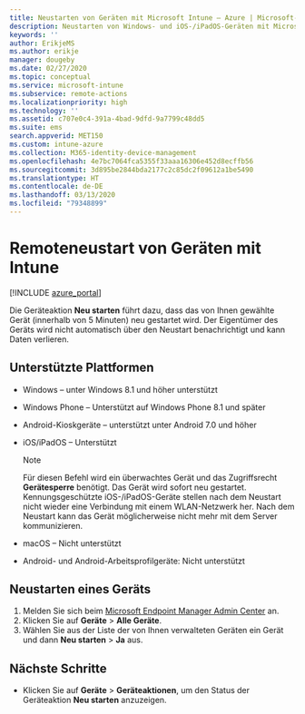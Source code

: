 ```yaml
---
title: Neustarten von Geräten mit Microsoft Intune – Azure | Microsoft-Dokumentation
description: Neustarten von Windows- und iOS-/iPadOS-Geräten mit Microsoft Intune im Azure-Portal mithilfe der Remoteaktion „Neu starten“.
keywords: ''
author: ErikjeMS
ms.author: erikje
manager: dougeby
ms.date: 02/27/2020
ms.topic: conceptual
ms.service: microsoft-intune
ms.subservice: remote-actions
ms.localizationpriority: high
ms.technology: ''
ms.assetid: c707e0c4-391a-4bad-9dfd-9a7799c48dd5
ms.suite: ems
search.appverid: MET150
ms.custom: intune-azure
ms.collection: M365-identity-device-management
ms.openlocfilehash: 4e7bc7064fca5355f33aaa16306e452d8ecffb56
ms.sourcegitcommit: 3d895be2844bda2177c2c85dc2f09612a1be5490
ms.translationtype: HT
ms.contentlocale: de-DE
ms.lasthandoff: 03/13/2020
ms.locfileid: "79348899"
---
```

# <a name="remotely-restart-devices-with-intune"></a>Remoteneustart von Geräten mit Intune


[!INCLUDE [azure_portal](../includes/azure_portal.md)]

Die Geräteaktion **Neu starten** führt dazu, dass das von Ihnen gewählte Gerät (innerhalb von 5 Minuten) neu gestartet wird. Der Eigentümer des Geräts wird nicht automatisch über den Neustart benachrichtigt und kann Daten verlieren.

## <a name="supported-platforms"></a>Unterstützte Plattformen

- Windows – unter Windows 8.1 und höher unterstützt
- Windows Phone – Unterstützt auf Windows Phone 8.1 und später
- Android-Kioskgeräte – unterstützt unter Android 7.0 und höher
- iOS/iPadOS – Unterstützt

    > [!Note]  
    > Für diesen Befehl wird ein überwachtes Gerät und das Zugriffsrecht **Gerätesperre** benötigt. Das Gerät wird sofort neu gestartet. Kennungsgeschützte iOS-/iPadOS-Geräte stellen nach dem Neustart nicht wieder eine Verbindung mit einem WLAN-Netzwerk her. Nach dem Neustart kann das Gerät möglicherweise nicht mehr mit dem Server kommunizieren.
- macOS – Nicht unterstützt
- Android- und Android-Arbeitsprofilgeräte: Nicht unterstützt

## <a name="restart-a-device"></a>Neustarten eines Geräts

1. Melden Sie sich beim [Microsoft Endpoint Manager Admin Center](https://go.microsoft.com/fwlink/?linkid=2109431) an.
3. Klicken Sie auf **Geräte** > **Alle Geräte**.
4. Wählen Sie aus der Liste der von Ihnen verwalteten Geräten ein Gerät und dann **Neu starten** > **Ja** aus.

## <a name="next-steps"></a>Nächste Schritte

- Klicken Sie auf **Geräte** > **Geräteaktionen**, um den Status der Geräteaktion **Neu starten** anzuzeigen.
